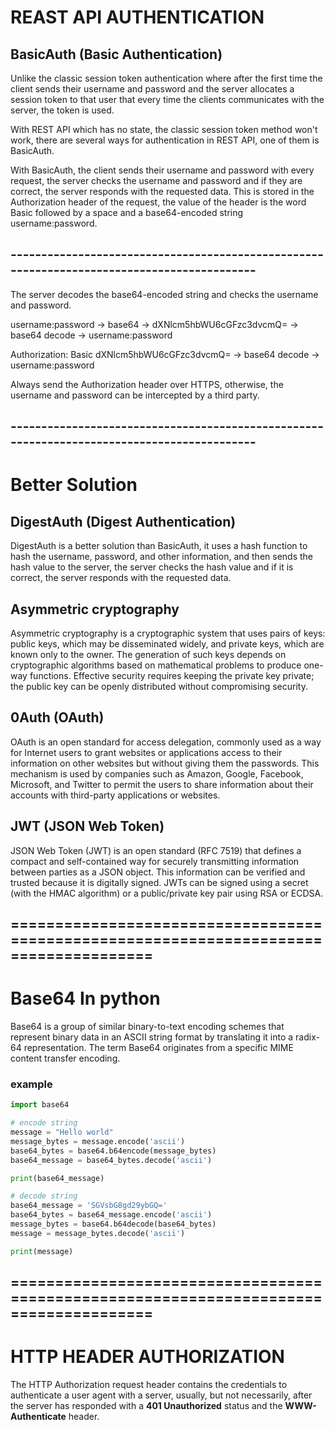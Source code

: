 # REAST API AUTHENTICATION

## BasicAuth (Basic Authentication)
Unlike the classic session token authentication where after the first time the client sends their username and password and the server allocates a session token to that user that every time the clients communicates with the server, the token is used.

With REST API  which has no state, the classic session token method won't work, there are several ways for authentication in REST API, one of them is BasicAuth.

With BasicAuth, the client sends their username and password with every request, the server checks the username and password and if they are correct, the server responds with the requested data.
This is stored in the Authorization header of the request, the value of the header is the word Basic followed by a space and a base64-encoded string username:password.

## -------------------------------------------------------------------------------------------
The server decodes the base64-encoded string and checks the username and password.

username:password -> base64 -> dXNlcm5hbWU6cGFzc3dvcmQ= -> base64 decode -> username:password

Authorization: Basic dXNlcm5hbWU6cGFzc3dvcmQ= -> base64 decode -> username:password

Always send the Authorization header over HTTPS, otherwise, the username and password can be intercepted by a third party.
## -------------------------------------------------------------------------------------------

# Better Solution
## DigestAuth (Digest Authentication)
DigestAuth is a better solution than BasicAuth, it uses a hash function to hash the username, password, and other information, and then sends the hash value to the server, the server checks the hash value and if it is correct, the server responds with the requested data.

## Asymmetric cryptography
Asymmetric cryptography is a cryptographic system that uses pairs of keys: public keys, which may be disseminated widely, and private keys, which are known only to the owner. The generation of such keys depends on cryptographic algorithms based on mathematical problems to produce one-way functions. Effective security requires keeping the private key private; the public key can be openly distributed without compromising security.

## 0Auth (OAuth)
OAuth is an open standard for access delegation, commonly used as a way for Internet users to grant websites or applications access to their information on other websites but without giving them the passwords. This mechanism is used by companies such as Amazon, Google, Facebook, Microsoft, and Twitter to permit the users to share information about their accounts with third-party applications or websites.

## JWT (JSON Web Token)
JSON Web Token (JWT) is an open standard (RFC 7519) that defines a compact and self-contained way for securely transmitting information between parties as a JSON object. This information can be verified and trusted because it is digitally signed. JWTs can be signed using a secret (with the HMAC algorithm) or a public/private key pair using RSA or ECDSA.

## ======================================================================================
# Base64 In python

Base64 is a group of similar binary-to-text encoding schemes that represent binary data in an ASCII string format by translating it into a radix-64 representation. The term Base64 originates from a specific MIME content transfer encoding.

### example
```python
import base64

# encode string
message = "Hello world"
message_bytes = message.encode('ascii')
base64_bytes = base64.b64encode(message_bytes)
base64_message = base64_bytes.decode('ascii')

print(base64_message)

# decode string
base64_message = 'SGVsbG8gd29ybGQ='
base64_bytes = base64_message.encode('ascii')
message_bytes = base64.b64decode(base64_bytes)
message = message_bytes.decode('ascii')

print(message)
```

## ======================================================================================
# HTTP HEADER AUTHORIZATION

The HTTP Authorization request header contains the credentials to authenticate a user agent with a server, usually, but not necessarily, after the server has responded with a __401 Unauthorized__ status and the __WWW-Authenticate__ header.
